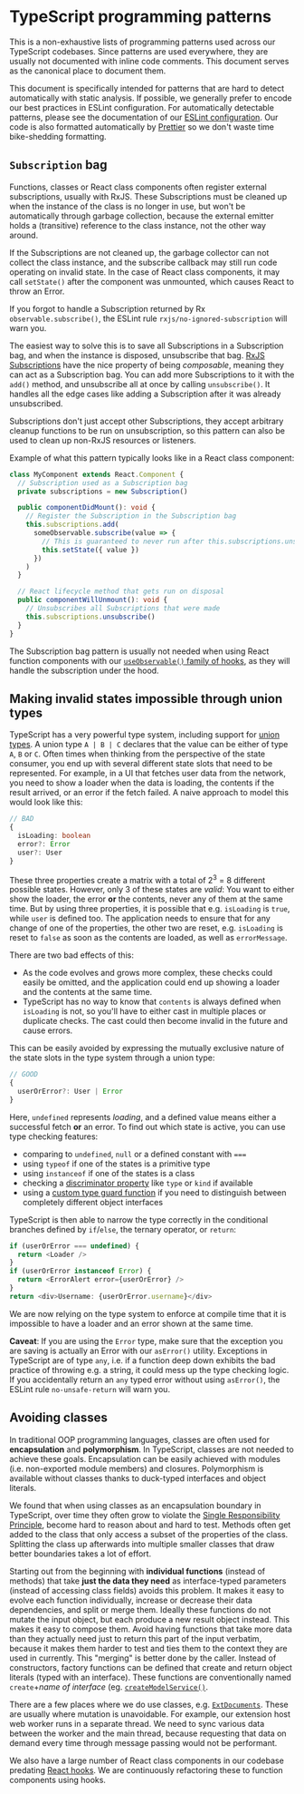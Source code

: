 # TypeScript programming patterns

This is a non-exhaustive lists of programming patterns used across our TypeScript codebases.
Since patterns are used everywhere, they are usually not documented with inline code comments.
This document serves as the canonical place to document them.

This document is specifically intended for patterns that are hard to detect automatically with static analysis.
If possible, we generally prefer to encode our best practices in ESLint configuration.
For automatically detectable patterns, please see the documentation of our [ESLint configuration](https://github.com/sourcegraph/eslint-config#principles).
Our code is also formatted automatically by [Prettier](https://prettier.io/) so we don't waste time bike-shedding formatting.

## `Subscription` bag

Functions, classes or React class components often register external subscriptions, usually with RxJS.
These Subscriptions must be cleaned up when the instance of the class is no longer in use,
but won't be automatically through garbage collection, because the external emitter holds a (transitive) reference to the class instance, not the other way around.

If the Subscriptions are not cleaned up, the garbage collector can not collect the class instance,
and the subscribe callback may still run code operating on invalid state.
In the case of React class components, it may call `setState()` after the component was unmounted,
which causes React to throw an Error.

If you forgot to handle a Subscription returned by Rx `observable.subscribe()`, the ESLint rule `rxjs/no-ignored-subscription` will warn you.

The easiest way to solve this is to save all Subscriptions in a Subscription bag, and when the instance is disposed, unsubscribe that bag.
[RxJS Subscriptions](https://rxjs-dev.firebaseapp.com/guide/subscription) have the nice property of being _composable_, meaning they can act as a Subscription bag.
You can add more Subscriptions to it with the `add()` method, and unsubscribe all at once by calling `unsubscribe()`.
It handles all the edge cases like adding a Subscription after it was already unsubscribed.

Subscriptions don't just accept other Subscriptions, they accept arbitrary cleanup functions to be run on unsubscription, so this pattern can also be used to clean up non-RxJS resources or listeners.

Example of what this pattern typically looks like in a React class component:

```ts
class MyComponent extends React.Component {
  // Subscription used as a Subscription bag
  private subscriptions = new Subscription()

  public componentDidMount(): void {
    // Register the Subscription in the Subscription bag
    this.subscriptions.add(
      someObservable.subscribe(value => {
        // This is guaranteed to never run after this.subscriptions.unsubscribe() was called
        this.setState({ value })
      })
    )
  }

  // React lifecycle method that gets run on disposal
  public componentWillUnmount(): void {
    // Unsubscribes all Subscriptions that were made
    this.subscriptions.unsubscribe()
  }
}
```

The Subscription bag pattern is usually not needed when using React function components with our [`useObservable()` family of hooks](https://sourcegraph.com/github.com/sourcegraph/sourcegraph/-/blob/shared/src/util/useObservable.ts#L26:17), as they will handle the subscription under the hood.

## Making invalid states impossible through union types

TypeScript has a very powerful type system, including support for [union types](https://www.typescriptlang.org/docs/handbook/advanced-types.html#union-types).
A union type `A | B | C` declares that the value can be either of type `A`, `B` or `C`.
Often times when thinking from the perspective of the state consumer, you end up with several different state slots that need to be represented.
For example, in a UI that fetches user data from the network, you need to show a loader when the data is loading, the contents if the result arrived, or an error if the fetch failed.
A naive approach to model this would look like this:

```ts
// BAD
{
  isLoading: boolean
  error?: Error
  user?: User
}
```

These three properties create a matrix with a total of 2<sup>3</sup> = 8 different possible states.
However, only 3 of these states are _valid_:
You want to either show the loader, the error **or** the contents, never any of them at the same time.
But by using three properties, it is possible that e.g. `isLoading` is `true`, while `user` is defined too.
The application needs to ensure that for any change of one of the properties, the other two are reset, e.g. `isLoading` is reset to `false` as soon as the contents are loaded, as well as `errorMessage`.

There are two bad effects of this:
- As the code evolves and grows more complex, these checks could easily be omitted, and the application could end up showing a loader and the contents at the same time.
- TypeScript has no way to know that `contents` is always defined when `isLoading` is not, so you'll have to either cast in multiple places or duplicate checks. The cast could then become invalid in the future and cause errors.

This can be easily avoided by expressing the mutually exclusive nature of the state slots in the type system through a union type:

```ts
// GOOD
{
  userOrError?: User | Error
}
```

Here, `undefined` represents _loading_, and a defined value means either a successful fetch **or** an error.
To find out which state is active, you can use type checking features:
- comparing to `undefined`, `null` or a defined constant with `===`
- using `typeof` if one of the states is a primitive type
- using `instanceof` if one of the states is a class
- checking a [discriminator property](https://www.typescriptlang.org/docs/handbook/advanced-types.html#discriminated-unions) like `type` or `kind` if available
- using a [custom type guard function](https://www.typescriptlang.org/docs/handbook/advanced-types.html#type-guards-and-differentiating-types) if you need to distinguish between completely different object interfaces

TypeScript is then able to narrow the type correctly in the conditional branches defined by `if`/`else`, the ternary operator, or `return`:

```ts
if (userOrError === undefined) {
  return <Loader />
}
if (userOrError instanceof Error) {
  return <ErrorAlert error={userOrError} />
}
return <div>Username: {userOrError.username}</div>
```

We are now relying on the type system to enforce at compile time that it is impossible to have a loader and an error shown at the same time.

**Caveat**: If you are using the `Error` type, make sure that the exception you are saving is actually an Error with our `asError()` utility.
Exceptions in TypeScript are of type `any`, i.e. if a function deep down exhibits the bad practice of throwing e.g. a string, it could mess up the type checking logic.
If you accidentally return an `any` typed error without using `asError()`, the ESLint rule `no-unsafe-return` will warn you.

## Avoiding classes

In traditional OOP programming languages, classes are often used for **encapsulation** and **polymorphism**.
In TypeScript, classes are not needed to achieve these goals.
Encapsulation can be easily achieved with modules (i.e. non-exported module members) and closures.
Polymorphism is available without classes thanks to duck-typed interfaces and object literals.

We found that when using classes as an encapsulation boundary in TypeScript, over time they often grow to violate the [Single Responsibility Principle](https://en.wikipedia.org/wiki/Single-responsibility_principle),  become hard to reason about and hard to test.
Methods often get added to the class that only access a subset of the properties of the class.
Splitting the class up afterwards into multiple smaller classes that draw better boundaries takes a lot of effort.

Starting out from the beginning with **individual functions** (instead of methods) that take **just the data they need** as interface-typed parameters (instead of accessing class fields) avoids this problem.
It makes it easy to evolve each function individually, increase or decrease their data dependencies, and split or merge them.
Ideally these functions do not mutate the input object, but each produce a new result object instead.
This makes it easy to compose them.
Avoid having functions that take more data than they actually need just to return this part of the input verbatim, because it makes them harder to test and ties them to the context they are used in currently.
This "merging" is better done by the caller.
Instead of constructors, factory functions can be defined that create and return object literals (typed with an interface).
These functions are conventionally named `create`+_name of interface_ (eg. [`createModelService()`](https://sourcegraph.com/github.com/sourcegraph/sourcegraph@b1ddeff4a2b94ceccda7cdf7021d5f82aa4522ed/-/blob/shared/src/api/client/services/modelService.ts#L99-167).

There are a few places where we do use classes, e.g. [`ExtDocuments`](https://sourcegraph.com/github.com/sourcegraph/sourcegraph@fd9eef0b5893dfb3358d2a3358d15f3e9b14ca9e/-/blob/shared/src/api/extension/api/documents.ts#L21:20).
These are usually where mutation is unavoidable.
For example, our extension host web worker runs in a separate thread.
We need to sync various data between the worker and the main thread, because requesting that data on demand every time  through message passing would not be performant.

We also have a large number of React class components in our codebase predating [React hooks](https://reactjs.org/docs/hooks-intro.html).
We are continuously refactoring these to function components using hooks.
